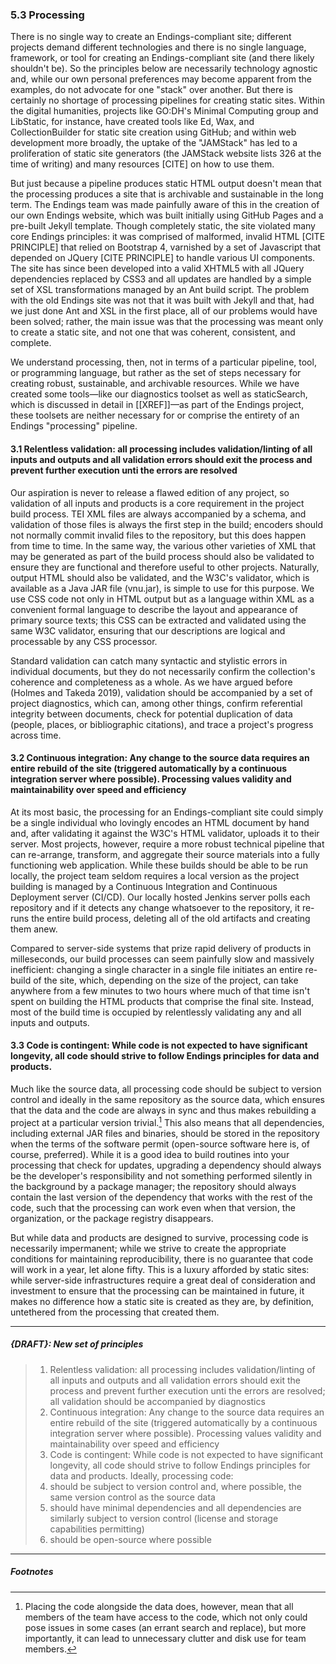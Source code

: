 ### 5.3 Processing 

There is no single way to create an Endings-compliant site; different projects demand different technologies and there is no single language, framework, or tool for creating an Endings-compliant site (and there likely shouldn't be). So the principles below are necessarily technology agnostic and, while our own personal preferences may become apparent from the examples, do not advocate for one "stack" over another. But there is certainly no shortage of processing pipelines for creating static sites. Within the digital humanities, projects like GO:DH's Minimal Computing group and LibStatic, for instance, have created tools like Ed, Wax, and CollectionBuilder for static site creation using GitHub; and within web development more broadly, the uptake of the "JAMStack" has led to a proliferation of static site generators (the JAMStack website lists 326 at the time of writing) and many resources [CITE] on how to use them. 

But just because a pipeline produces static HTML output doesn't mean that the processing produces a site that is archivable and sustainable in the long term. The Endings team was made painfully aware of this in the creation of our own Endings website, which was built initially using GitHub Pages and a pre-built Jekyll template. Though completely static, the site violated many core Endings principles: it was comprised of malformed, invalid HTML [CITE PRINCIPLE] that relied on Bootstrap 4, varnished by a set of Javascript that depended on JQuery [CITE PRINCIPLE] to handle various UI components. The site has since been developed into a valid XHTML5 with all JQuery dependencies replaced by CSS3 and all updates are handled by a simple set of XSL transformations managed by an Ant build script. The problem with the old Endings site was not that it was built with Jekyll and that, had we just done Ant and XSL in the first place, all of our problems would have been solved; rather, the main issue was that the processing was meant only to create a static site, and not one that was coherent, consistent, and complete.

We understand processing, then, not in terms of a particular pipeline, tool, or programming language, but rather as the set of steps necessary for creating robust, sustainable, and archivable resources. While we have created some tools—like our diagnostics toolset as well as staticSearch, which is discussed in detail in [[XREF]]—as part of the Endings project, these toolsets are neither necessary for or comprise the entirety of an Endings "processing" pipeline. 

#### 3.1 Relentless validation: all processing includes validation/linting of all inputs and outputs and all validation errors should exit the process and prevent further execution unti the errors are resolved

Our aspiration is never to release a flawed edition of any project, so validation of all inputs and products is a core requirement in the project build process. TEI XML files are always accompanied by a schema, and validation of those files is always the first step in the build; encoders should not normally commit invalid files to the repository, but this does happen from time to time.  In the same way, the various other varieties of XML that may be generated as part of the build process should also be validated to ensure they are functional and therefore useful to other projects. Naturally, output HTML should also be validated, and the W3C's validator, which is available as a Java JAR file (vnu.jar), is simple to use for this purpose. We use CSS code not only in HTML output but as a language within XML as a convenient formal language to describe the layout and appearance of primary source texts; this CSS can be extracted and validated using the same W3C validator, ensuring that our descriptions are logical and processable by any CSS processor. 

Standard validation can catch many syntactic and stylistic errors in individual documents, but they do not necessarily confirm the collection's coherence and completeness as a whole. As we have argued before (Holmes and Takeda 2019), validation should be accompanied by a set of project diagnostics, which can, among other things, confirm referential integrity between documents, check for potential duplication of data (people, places, or bibliographic citations), and trace a project's progress across time. 

#### 3.2 Continuous integration: Any change to the source data requires an entire rebuild of the site (triggered automatically by a continuous integration server where possible). Processing values validity and maintainability over speed and efficiency

At its most basic, the processing for an Endings-compliant site could simply be a single individual who lovingly encodes an HTML document by hand and, after validating it against the W3C's HTML validator, uploads it to their server. Most projects, however, require a more robust technical pipeline that can re-arrange, transform, and aggregate their source materials into a fully functioning web application. While these builds should be able to be run locally, the project team seldom requires a local version as the project building is managed by a Continuous Integration and Continuous Deployment server (CI/CD). Our locally hosted Jenkins server polls each repository and if it detects any change whatsoever to the repository, it re-runs the entire build process, deleting all of the old artifacts and creating them anew. 

Compared to server-side systems that prize rapid delivery of products in milleseconds, our build processes can seem painfully slow and massively inefficient: changing a single character in a single file initiates an entire re-build of the site, which, depending on the size of the project, can take anywhere from a few minutes to two hours where much of that time isn't spent on building the HTML products that comprise the final site. Instead, most of the build time is occupied by relentlessly validating any and all inputs and outputs. 

#### 3.3 Code is contingent: While code is not expected to have significant longevity, all code should strive to follow Endings principles for data and products. 

Much like the source data, all processing code should be subject to version control and ideally in the same repository as the source data, which ensures that the data and the code are always in sync and thus makes rebuilding a project at a particular version trivial.[^1] This also means that all dependencies, including external JAR files and binaries, should be stored in the repository when the terms of the software permit (open-source software here is, of course, preferred). While it is a good idea to build routines into your processing that check for updates, upgrading a dependency should always be the developer's responsibility and not something performed silently in the background by a package manager; the repository should always contain the last version of the dependency that works with the rest of the code, such that the processing can work even when that version, the organization, or the package registry disappears. 

But while data and products are designed to survive, processing code is necessarily impermanent; while we strive to create the appropriate conditions for maintaining reproducibility, there is no guarantee that code will work in a year, let alone fifty. This is a luxury afforded by static sites: while server-side infrastructures require a great deal of consideration and investment to ensure that the processing can be maintained in future, it makes no difference how a static site is created as they are, by definition, untethered from the processing that created them. 



---

##### {DRAFT}: New set of principles

>1. Relentless validation: all processing includes validation/linting of all inputs and outputs and all validation errors should exit the process and prevent further execution unti the errors are resolved; all validation should be accompanied by diagnostics
>1. Continuous integration: Any change to the source data requires an entire rebuild of the site (triggered automatically by a continuous integration server where possible). Processing values validity and maintainability over speed and efficiency
>1. Code is contingent: While code is not expected to have significant longevity, all code should strive to follow Endings principles for data and products. Ideally, processing code:
>   1. should be subject to version control and, where possible, the same version control as the source data
>   1. should have minimal dependencies and all dependencies are similarly subject to version control (license and storage capabilities permitting)
>   1. should be open-source where possible



---

##### Footnotes 



[^1]: Placing the code alongside the data does, however, mean that all members of the team have access to the code, which not only could pose issues in some cases (an errant search and replace), but more importantly, it can lead to unnecessary clutter and disk use for team members.  
